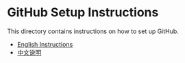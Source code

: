 # GitHub Setup Instructions

This directory contains instructions on how to set up GitHub.

- [English Instructions](Setup_GitHub_EN.md)
- [中文说明](Setup_GitHub_CN.md)